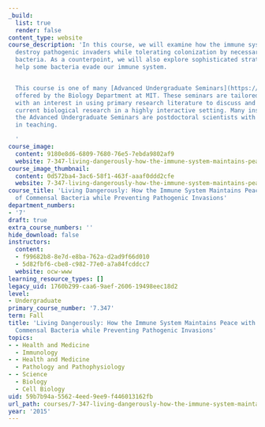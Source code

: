 ```yaml
---
_build:
  list: true
  render: false
content_type: website
course_description: 'In this course, we will examine how the immune system acts to
  destroy pathogenic invaders while tolerating colonization by necessary commensal
  bacteria. As a counterpoint, we will also explore sophisticated strategies that
  help some bacteria evade our immune system.


  This course is one of many [Advanced Undergraduate Seminars](https://biology.mit.edu/undergraduate/course_listings/advanced_undergraduate_seminars)
  offered by the Biology Department at MIT. These seminars are tailored for students
  with an interest in using primary research literature to discuss and learn about
  current biological research in a highly interactive setting. Many instructors of
  the Advanced Undergraduate Seminars are postdoctoral scientists with a strong interest
  in teaching.

  '
course_image:
  content: 9180e8d6-6809-7680-76e5-7ebda9802af9
  website: 7-347-living-dangerously-how-the-immune-system-maintains-peace-with-trillions-of-commensal-bacteria-while-preventing-pathogenic-invasions-fall-2015
course_image_thumbnail:
  content: 0d572ba4-3ac6-58f1-463f-aaaf0ddd2cfe
  website: 7-347-living-dangerously-how-the-immune-system-maintains-peace-with-trillions-of-commensal-bacteria-while-preventing-pathogenic-invasions-fall-2015
course_title: 'Living Dangerously: How the Immune System Maintains Peace with Trillions
  of Commensal Bacteria while Preventing Pathogenic Invasions'
department_numbers:
- '7'
draft: true
extra_course_numbers: ''
hide_download: false
instructors:
  content:
  - f99682b8-8e7d-e8ba-762a-d2ad9f66d010
  - 5d82fbf6-cbe8-c982-77e0-a7a84fcddcc7
  website: ocw-www
learning_resource_types: []
legacy_uid: 1760b299-caa6-9aef-2606-19498eec18d2
level:
- Undergraduate
primary_course_number: '7.347'
term: Fall
title: 'Living Dangerously: How the Immune System Maintains Peace with Trillions of
  Commensal Bacteria while Preventing Pathogenic Invasions'
topics:
- - Health and Medicine
  - Immunology
- - Health and Medicine
  - Pathology and Pathophysiology
- - Science
  - Biology
  - Cell Biology
uid: 59b7b94a-5562-4eed-9ee9-f446013162fb
url_path: courses/7-347-living-dangerously-how-the-immune-system-maintains-peace-with-trillions-of-commensal-bacteria-while-preventing-pathogenic-invasions-fall-2015
year: '2015'
---
```

